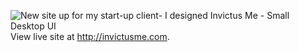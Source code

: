 ![New site up for my start-up client- I designed Invictus Me - Small Desktop UI](http://i1284.photobucket.com/albums/a564/ctb273/ScreenShot2014-10-28at51739PM_zps4e97fbdb.png)
View live site at http://invictusme.com.
